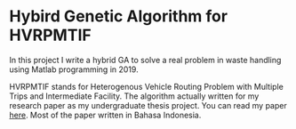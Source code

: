 # Hybird Genetic Algorithm for HVRPMTIF

In this project I write a hybrid GA to solve a real problem in waste handling using Matlab programming in 2019.  

HVRPMTIF stands for Heterogenous Vehicle Routing Problem with Multiple Trips and Intermediate Facility. The algorithm actually written for my research paper as my undergraduate thesis project. You can read my paper [here](https://journals.ums.ac.id/index.php/jiti/article/download/8744/5015). Most of the paper written in Bahasa Indonesia.